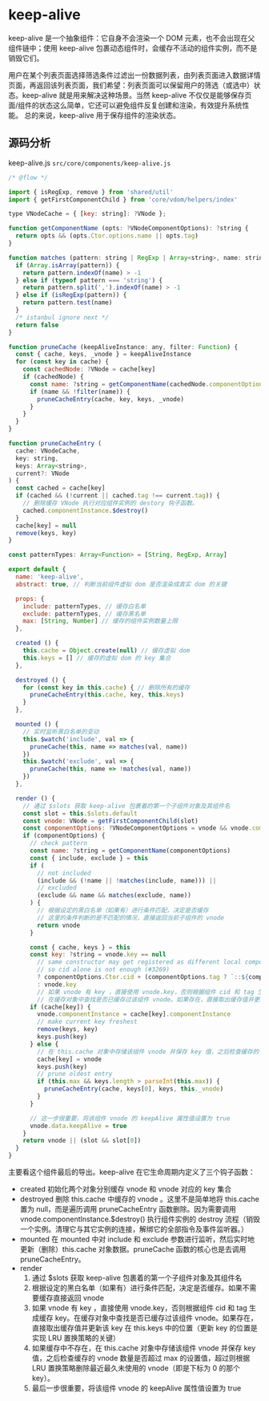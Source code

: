 # keep-alive

keep-alive 是一个抽象组件：它自身不会渲染一个 DOM 元素，也不会出现在父组件链中；使用 keep-alive 包裹动态组件时，会缓存不活动的组件实例，而不是销毁它们。

用户在某个列表页面选择筛选条件过滤出一份数据列表，由列表页面进入数据详情页面，再返回该列表页面，我们希望：列表页面可以保留用户的筛选（或选中）状态。keep-alive 就是用来解决这种场景。当然 keep-alive 不仅仅是能够保存页面/组件的状态这么简单，它还可以避免组件反复创建和渲染，有效提升系统性能。
总的来说，keep-alive 用于保存组件的渲染状态。

## 源码分析

keep-alive.js `src/core/components/keep-alive.js`

```js
/* @flow */

import { isRegExp, remove } from 'shared/util'
import { getFirstComponentChild } from 'core/vdom/helpers/index'

type VNodeCache = { [key: string]: ?VNode };

function getComponentName (opts: ?VNodeComponentOptions): ?string {
  return opts && (opts.Ctor.options.name || opts.tag)
}

function matches (pattern: string | RegExp | Array<string>, name: string): boolean {
  if (Array.isArray(pattern)) {
    return pattern.indexOf(name) > -1
  } else if (typeof pattern === 'string') {
    return pattern.split(',').indexOf(name) > -1
  } else if (isRegExp(pattern)) {
    return pattern.test(name)
  }
  /* istanbul ignore next */
  return false
}

function pruneCache (keepAliveInstance: any, filter: Function) {
  const { cache, keys, _vnode } = keepAliveInstance
  for (const key in cache) {
    const cachedNode: ?VNode = cache[key]
    if (cachedNode) {
      const name: ?string = getComponentName(cachedNode.componentOptions)
      if (name && !filter(name)) {
        pruneCacheEntry(cache, key, keys, _vnode)
      }
    }
  }
}

function pruneCacheEntry (
  cache: VNodeCache,
  key: string,
  keys: Array<string>,
  current?: VNode
) {
  const cached = cache[key]
  if (cached && (!current || cached.tag !== current.tag)) {
    // 删除缓存 VNode 执行对应组件实例的 destory 钩子函数。
    cached.componentInstance.$destroy()
  }
  cache[key] = null
  remove(keys, key)
}

const patternTypes: Array<Function> = [String, RegExp, Array]

export default {
  name: 'keep-alive',
  abstract: true, // 判断当前组件虚拟 dom 是否渲染成真实 dom 的关键

  props: {
    include: patternTypes, // 缓存白名单
    exclude: patternTypes, // 缓存黑名单
    max: [String, Number] // 缓存的组件实例数量上限
  },

  created () {
    this.cache = Object.create(null) // 缓存虚拟 dom
    this.keys = [] // 缓存的虚拟 dom 的 key 集合
  },

  destroyed () {
    for (const key in this.cache) { // 删除所有的缓存
      pruneCacheEntry(this.cache, key, this.keys)
    }
  },

  mounted () {
    // 实时监听黑白名单的变动
    this.$watch('include', val => {
      pruneCache(this, name => matches(val, name))
    })
    this.$watch('exclude', val => {
      pruneCache(this, name => !matches(val, name))
    })
  },

  render () {
    // 通过 $slots 获取 keep-alive 包裹着的第一个子组件对象及其组件名
    const slot = this.$slots.default
    const vnode: VNode = getFirstComponentChild(slot)
    const componentOptions: ?VNodeComponentOptions = vnode && vnode.componentOptions
    if (componentOptions) {
      // check pattern
      const name: ?string = getComponentName(componentOptions)
      const { include, exclude } = this
      if (
        // not included
        (include && (!name || !matches(include, name))) ||
        // excluded
        (exclude && name && matches(exclude, name))
      ) {
        // 根据设定的黑白名单（如果有）进行条件匹配，决定是否缓存
        // 这里的条件判断的是不匹配的情况，直接返回当前子组件的 vnode
        return vnode
      }

      const { cache, keys } = this
      const key: ?string = vnode.key == null
        // same constructor may get registered as different local components
        // so cid alone is not enough (#3269)
        ? componentOptions.Ctor.cid + (componentOptions.tag ? `::${componentOptions.tag}` : '')
        : vnode.key
        // 如果 vnode 有 key ，直接使用 vnode.key，否则根据组件 cid 和 tag 生成缓存 key
        // 在缓存对象中查找是否已缓存过该组件 vnode。如果存在，直接取出缓存值并更新该 key 在 this.keys 中的位置（更新 key 的位置是实现 LRU 置换策略的关键）
      if (cache[key]) {
        vnode.componentInstance = cache[key].componentInstance
        // make current key freshest
        remove(keys, key)
        keys.push(key)
      } else {
        // 在 this.cache 对象中存储该组件 vnode 并保存 key 值，之后检查缓存的 vnode 数量是否超过 max 的设置值，超过则根据 LRU 置换策略删除最近最久未使用的 vnode（即是下标为 0 的那个 key）。
        cache[key] = vnode
        keys.push(key)
        // prune oldest entry
        if (this.max && keys.length > parseInt(this.max)) {
          pruneCacheEntry(cache, keys[0], keys, this._vnode)
        }
      }

      // 这一步很重要，将该组件 vnode 的 keepAlive 属性值设置为 true
      vnode.data.keepAlive = true
    }
    return vnode || (slot && slot[0])
  }
}

```

主要看这个组件最后的导出。keep-alive 在它生命周期内定义了三个钩子函数：

* created 初始化两个对象分别缓存 vnode 和 vnode 对应的 key 集合
* destroyed 删除 this.cache 中缓存的 vnode 。这里不是简单地将 this.cache 置为 null，而是遍历调用 pruneCacheEntry 函数删除。因为需要调用 vnode.componentInstance.$destroy() 执行组件实例的 destroy 流程（销毁一个实例。清理它与其它实例的连接，解绑它的全部指令及事件监听器。）
* mounted 在 mounted 中对 include 和 exclude 参数进行监听，然后实时地更新（删除）this.cache 对象数据。pruneCache 函数的核心也是去调用pruneCacheEntry。
* render
    1. 通过 $slots 获取 keep-alive 包裹着的第一个子组件对象及其组件名
    2. 根据设定的黑白名单（如果有）进行条件匹配，决定是否缓存。如果不需要缓存直接返回 vnode
    3. 如果 vnode 有 key ，直接使用 vnode.key，否则根据组件 cid 和 tag 生成缓存 key。在缓存对象中查找是否已缓存过该组件 vnode。如果存在，直接取出缓存值并更新该 key 在 this.keys 中的位置（更新 key 的位置是实现 LRU 置换策略的关键）
    4. 如果缓存中不存在，在 this.cache 对象中存储该组件 vnode 并保存 key 值，之后检查缓存的 vnode 数量是否超过 max 的设置值，超过则根据 LRU 置换策略删除最近最久未使用的 vnode（即是下标为 0 的那个 key）。
    5. 最后一步很重要，将该组件 vnode 的 keepAlive 属性值设置为 true

    